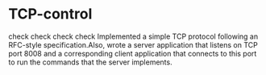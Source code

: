 # TCP-control

check
check
check
check
Implemented a simple TCP protocol following an RFC-style specification.Also,  wrote a server application that listens on TCP port 8008 and a corresponding client application that connects to this port to run the commands that the server implements.
